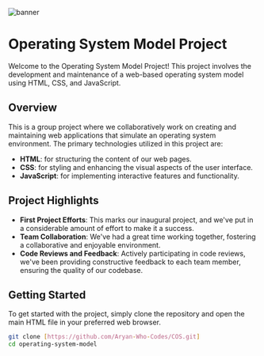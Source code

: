 ![banner](https://github.com/Aryan-Who-Codes/COS/assets/115602437/6a747b3a-f8f9-4194-bb1e-54eb2e51d4f6)

# Operating System Model Project

Welcome to the Operating System Model Project! This project involves the development and maintenance of a web-based operating system model using HTML, CSS, and JavaScript.

## Overview

This is a group project where we collaboratively work on creating and maintaining web applications that simulate an operating system environment. The primary technologies utilized in this project are:

- **HTML**: for structuring the content of our web pages.
- **CSS**: for styling and enhancing the visual aspects of the user interface.
- **JavaScript**: for implementing interactive features and functionality.

## Project Highlights

- **First Project Efforts**: This marks our inaugural project, and we've put in a considerable amount of effort to make it a success.
- **Team Collaboration**: We've had a great time working together, fostering a collaborative and enjoyable environment.
- **Code Reviews and Feedback**: Actively participating in code reviews, we've been providing constructive feedback to each team member, ensuring the quality of our codebase.

## Getting Started

To get started with the project, simply clone the repository and open the main HTML file in your preferred web browser.

```bash
git clone [https://github.com/Aryan-Who-Codes/COS.git]
cd operating-system-model
